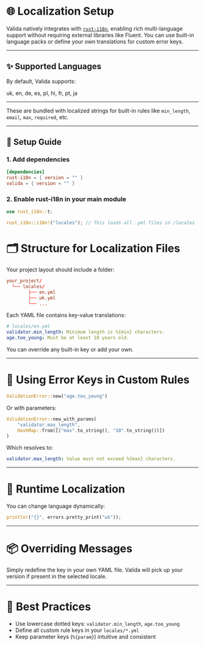 # 🌐 Localization Setup

Valida natively integrates with [`rust-i18n`](https://github.com/longbridge/rust-i18n), enabling rich multi-language support without requiring external libraries like Fluent. You can use built-in language packs or define your own translations for custom error keys.

---

## ✨ Supported Languages

By default, Valida supports:

uk, en, de, es, pl, hi, fr, pt, ja

---


These are bundled with localized strings for built-in rules like `min_length`, `email`, `max`, `required`, etc.

---

## 🧩 Setup Guide

### 1. Add dependencies

```toml
[dependencies]
rust-i18n = { version = "" }
valida = { version = "" }
```

### 2. Enable rust-i18n in your main module

```rust
use rust_i18n::t;

rust_i18n::i18n!("locales"); // This loads all .yml files in /locales
```

# 🗂 Structure for Localization Files

Your project layout should include a folder:

```toml
your_project/
  └── locales/
        ├── en.yml
        ├── uk.yml
        └── ...
```

Each YAML file contains key-value translations:

```yaml
# locales/en.yml
validator.min_length: Minimum length is %{min} characters.
age.too_young: Must be at least 18 years old.
```
You can override any built-in key or add your own.

---

# 🧠 Using Error Keys in Custom Rules

```rust
ValidationError::new("age.too_young")
```

Or with parameters:

```rust
ValidationError::new_with_params(
    "validator.max_length",
    HashMap::from([("max".to_string(), "10".to_string())])
)
```

Which resolves to:

```yaml
validator.max_length: Value must not exceed %{max} characters.
```

---


# 🧪 Runtime Localization

You can change language dynamically:

```rust
println!("{}", errors.pretty_print("uk"));
```

---

# 📦 Overriding Messages

Simply redefine the key in your own YAML file. Valida will pick up your version if present in the selected locale.

---

# 🧠 Best Practices

* Use lowercase dotted keys: `validator.min_length`, `age.too_young`
* Define all custom rule keys in your `locales/*.yml`
* Keep parameter keys (`%{param}`) intuitive and consistent





